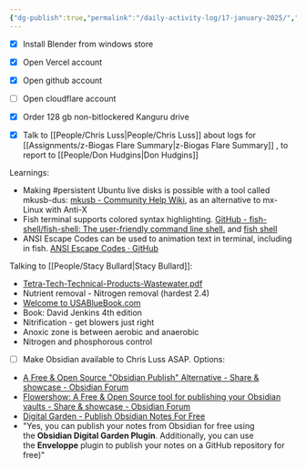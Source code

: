 ```yaml
---
{"dg-publish":true,"permalink":"/daily-activity-log/17-january-2025/","noteIcon":"","created":"2025-01-17T06:59:51.322-06:00"}
---
```


- [x] Install Blender from windows store
- [x] Open Vercel account
- [x] Open github account
- [ ] Open cloudflare account
- [x] Order 128 gb non-bitlockered Kanguru drive
- [x] Talk to [[People/Chris Luss\|People/Chris Luss]] about logs for [[Assignments/z-Biogas Flare Summary\|z-Biogas Flare Summary]] , to report to [[People/Don Hudgins\|Don Hudgins]]


Learnings:
- Making #persistent Ubuntu live disks is possible with a tool called mkusb-dus: [mkusb - Community Help Wiki](https://help.ubuntu.com/community/mkusb), as an alternative to mx-Linux with Anti-X
- Fish terminal supports colored syntax highlighting. [GitHub - fish-shell/fish-shell: The user-friendly command line shell.](https://github.com/fish-shell/fish-shell) and [fish shell](https://fishshell.com/)
- ANSI Escape Codes can be used to animation text in terminal, including in fish. [ANSI Escape Codes · GitHub](https://gist.github.com/fnky/458719343aabd01cfb17a3a4f7296797)

Talking to [[People/Stacy Bullard\|Stacy Bullard]]:
- [Tetra-Tech-Technical-Products-Wastewater.pdf](https://www.tetratech.com/wp-content/uploads/2024/01/Tetra-Tech-Technical-Products-Wastewater.pdf)
- Nutrient removal - Nitrogen removal (hardest 2.4)
- [Welcome to USABlueBook.com](https://www.usabluebook.com/)
- Book: David Jenkins 4th edition
- Nitrification - get blowers just right
- Anoxic zone is between  aerobic and anaerobic
- Nitrogen and phosphorous control

- [ ]  Make Obsidian available to Chris Luss ASAP.
Options:
- [A Free & Open Source "Obsidian Publish" Alternative - Share & showcase - Obsidian Forum](https://forum.obsidian.md/t/a-free-open-source-obsidian-publish-alternative/36178)
- [Flowershow: A Free & Open Source tool for publishing your Obsidian vaults - Share & showcase - Obsidian Forum](https://forum.obsidian.md/t/flowershow-a-free-open-source-tool-for-publishing-your-obsidian-vaults/41966)
- [Digital Garden - Publish Obsidian Notes For Free](https://dg-docs.ole.dev/)
- "Yes, you can publish your notes from Obsidian for free using the **Obsidian Digital Garden Plugin**. Additionally, you can use the **Enveloppe** plugin to publish your notes on a GitHub repository for free)"
